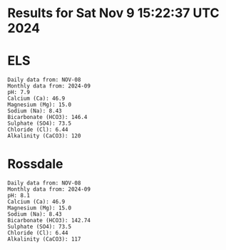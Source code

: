 # Results for Sat Nov  9 15:22:37 UTC 2024
# ELS
```
Daily data from: NOV-08
Monthly data from: 2024-09
pH: 7.9
Calcium (Ca): 46.9
Magnesium (Mg): 15.0
Sodium (Na): 8.43
Bicarbonate (HCO3): 146.4
Sulphate (SO4): 73.5
Chloride (Cl): 6.44
Alkalinity (CaCO3): 120
```
# Rossdale
```
Daily data from: NOV-08
Monthly data from: 2024-09
pH: 8.1
Calcium (Ca): 46.9
Magnesium (Mg): 15.0
Sodium (Na): 8.43
Bicarbonate (HCO3): 142.74
Sulphate (SO4): 73.5
Chloride (Cl): 6.44
Alkalinity (CaCO3): 117
```
